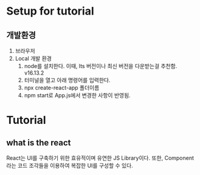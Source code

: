 # Setup for tutorial
## 개발환경
1. 브라우저
2. Local 개발 환경
   1. node를 설치한다. 이때, lts 버전이나 최신 버전을 다운받는걸 추천함. v16.13.2
   2. 터미널을 열고 아래 명령어를 입력한다.
   3. npx create-react-app 폴더이름
   4. npm start로 App.js에서 변경한 사항이 반영됨.

# Tutorial
## what is the react
React는 UI를 구축하기 위한 효유적이며 유연한 JS Library이다.
또한, Component 라는 코드 조각들을 이용하여 복잡한 UI를 구성할 수 있다.
